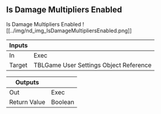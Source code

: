 ## Is Damage Multipliers Enabled
Is Damage Multipliers Enabled
![[../img/nd_img_IsDamageMultipliersEnabled.png]]

|Inputs||
|--|--|
| In | Exec |
| Target | TBLGame User Settings Object Reference |

|Outputs||
|--|--|
| Out | Exec |
| Return Value | Boolean |
